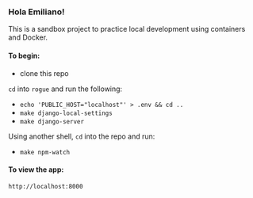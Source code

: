 ### Hola Emiliano!

This is a sandbox project to practice local development using containers and Docker.

#### To begin:

- clone this repo

`cd` into `rogue` and run the following:
- `echo 'PUBLIC_HOST="localhost"' > .env && cd ..`
- `make django-local-settings`
- `make django-server`

Using another shell, `cd` into the repo and run:
- `make npm-watch`


#### To view the app:
`http://localhost:8000`

